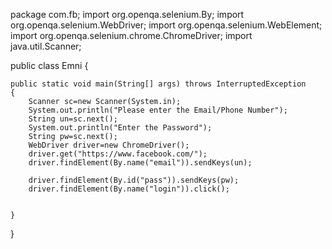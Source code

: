 package com.fb;
import org.openqa.selenium.By;
import org.openqa.selenium.WebDriver;
import org.openqa.selenium.WebElement;
import org.openqa.selenium.chrome.ChromeDriver;
import java.util.Scanner;

public class Emni {

	public static void main(String[] args) throws InterruptedException 
	{
		Scanner sc=new Scanner(System.in);
		System.out.println("Please enter the Email/Phone Number");
		String un=sc.next();
		System.out.println("Enter the Password");
		String pw=sc.next();
		WebDriver driver=new ChromeDriver();
		driver.get("https://www.facebook.com/");
		driver.findElement(By.name("email")).sendKeys(un);
		
		driver.findElement(By.id("pass")).sendKeys(pw);
		driver.findElement(By.name("login")).click();
	

	}

}

